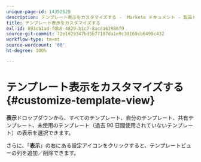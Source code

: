 ```yaml
---
unique-page-id: 14352629
description: テンプレート表示をカスタマイズする -  Marketo ドキュメント - 製品ドキュメント
title: テンプレート表示をカスタマイズする
exl-id: 893cb1ad-f0b9-4829-b1c7-8acda62986f9
source-git-commit: 72e1d29347bd5b77107da1e9c30169cb6490c432
workflow-type: tm+mt
source-wordcount: '60'
ht-degree: 100%

---
```


# テンプレート表示をカスタマイズする {#customize-template-view}

**表示**&#x200B;ドロップダウンから、すべてのテンプレート、自分のテンプレート、共有テンプレート、未使用のテンプレート（過去 90 日間使用されていないテンプレート）の表示を選択できます。

さらに、「**表示**」の右にある設定アイコンをクリックすると、テンプレートビューの列を追加／削除できます。
